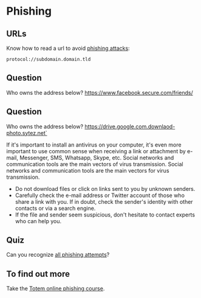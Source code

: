 Phishing
=====


URLs
----

Know how to read a url to avoid [phishing attacks](https://freedom.press/training/email-security-tips/):

`protocol://subdomain.domain.tld`


Question
----

Who owns the address below?
https://www.facebook.secure.com/friends/


Question
----

Who owns the address below?
https://drive.google.com.downlaod-photo.sytez.net`


If it's important to install an antivirus on your computer, it's even more important to use common sense when receiving a link or attachment by e-mail, Messenger, SMS, Whatsapp, Skype, etc. Social networks and communication tools are the main vectors of virus transmission. Social networks and communication tools are the main vectors for virus transmission.


* Do not download files or click on links sent to you by unknown senders.
* Carefully check the e-mail address or Twitter account of those who share a link with you. If in doubt, check the sender's identity with other contacts or via a search engine.
* If the file and sender seem suspicious, don't hesitate to contact experts who can help you.


Quiz
----

Can you recognize [all phishing attempts](https://phishingquiz.withgoogle.com/?hl=fr)?


To find out more
-----

Take the [Totem online phishing course](https://learn.totem-project.org/courses/course-v1:Totem+TP_PM_001+course/about).


